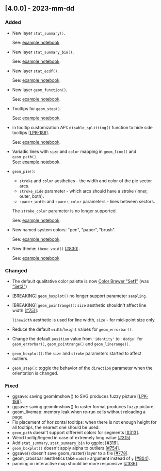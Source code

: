 ## [4.0.0] - 2023-mm-dd

### Added

- New layer `stat_summary()`.

  See: [example notebook](https://nbviewer.org/github/JetBrains/lets-plot/blob/master/docs/f-23c/stat_summary.ipynb).


- New layer `stat_summary_bin()`.

  See: [example notebook](https://nbviewer.org/github/JetBrains/lets-plot/blob/master/docs/f-23c/stat_summary_bin.ipynb).


- New layer `stat_ecdf()`.

  See: [example notebook](https://nbviewer.org/github/JetBrains/lets-plot/blob/master/docs/f-23c/stat_ecdf.ipynb). 


- New layer `geom_function()`.

  See: [example notebook](https://nbviewer.org/github/JetBrains/lets-plot/blob/master/docs/f-23c/geom_function.ipynb).


- Tooltips for `geom_step()`.

  See: [example notebook](https://nbviewer.org/github/JetBrains/lets-plot/blob/master/docs/f-23c/geom_step_tooltips.ipynb).


- In tooltip customization API:
  `disable_splitting()` function to hide side tooltips [[LPK-189](https://github.com/JetBrains/lets-plot-kotlin/issues/189)].

  See: [example notebook](https://nbviewer.org/github/JetBrains/lets-plot/blob/master/docs/f-23c/tooltips_disable_splitting.ipynb).


- Variadic lines with `size` and `color` mapping in `geom_line()` and `geom_path()`.  
See: [example notebook](https://nbviewer.org/github/JetBrains/lets-plot/blob/master/docs/f-23c/aes_size_color_variadic_lines.ipynb).


- `geom_pie()`:
  - `stroke` and `color` aesthetics - the width and color of the pie sector arcs.
  - `stroke_side` parameter - which arcs should have a stroke (inner, outer, both).
  - `spacer_width` and `spacer_color` parameters - lines between sectors.

  The `stroke_color` parameter is no longer supported.

  See: [example notebook](https://nbviewer.org/github/JetBrains/lets-plot/blob/master/docs/f-23c/geom_pie_stroke_and_spacers.ipynb).


- New named system colors: "pen", "paper", "brush".

  See: [example notebook](https://nbviewer.org/github/JetBrains/lets-plot/blob/master/docs/f-23c/named_system_colors.ipynb).


- New theme: `theme_void()` [[#830](https://github.com/JetBrains/lets-plot/issues/830)].

  See: [example notebook](https://nbviewer.org/github/JetBrains/lets-plot/blob/master/docs/f-23c/theme_void.ipynb)


### Changed

- The default qualitative color palette is now [Color Brewer "Set1"](https://colorbrewer2.org/#type=qualitative&scheme=Set1&n=9) (was ["Set2"](https://colorbrewer2.org/#type=qualitative&scheme=Set2&n=8))

- [BREAKING] `geom_boxplot()` no longer support parameter `sampling`.

- [BREAKING] `geom_pointrange()`: `size` aesthetic shouldn't affect line width [[#751](https://github.com/JetBrains/lets-plot/issues/751)]:

  `linewidth` aesthetic is used for line width, `size` - for mid-point size only.

- Reduce the default `width`/`height` values for `geom_errorbar()`.

- Change the default `position` value from `'identity'` to `'dodge'` for `geom_errorbar()`, `geom_pointrange()` and `geom_linerange()`.

- `geom_boxplot()`: the `size` and `stroke` parameters started to affect outliers.

- `geom_step()`: toggle the behavior of the `direction` parameter when the orientation is changed. 


### Fixed

- ggsave: saving geomImshow() to SVG produces fuzzy picture [[LPK-188](https://github.com/JetBrains/lets-plot-kotlin/issues/188)].
- ggsave: saving geomImshow() to raster format produces fuzzy picture.
- geom_livemap: memory leak when re-run cells without reloading a page.
- Fix placement of horizontal tooltips: when there is not enough height for all tooltips, the nearest one should be used.
- `geom_path` doesn't support different colors for segments [[#313](https://github.com/JetBrains/lets-plot/issues/313)].
- Weird tooltip/legend in case of extremely long value [[#315](https://github.com/JetBrains/lets-plot/issues/315)].
- Add `stat_summary`, `stat_summary_bin` to ggplot [[#316](https://github.com/JetBrains/lets-plot/issues/316)].
- `geom_boxplot()` doesn't apply alpha to outliers [[#754](https://github.com/JetBrains/lets-plot/issues/754)].
- ggsave() doesn't save geom_raster() layer to a file [[#778](https://github.com/JetBrains/lets-plot/issues/778)].
- geom_crossbar aesthetics take `middle` argument instead of `y` [[#804](https://github.com/JetBrains/lets-plot/issues/804)].
- panning on interactive map should be more responsive [[#336](https://github.com/JetBrains/lets-plot/issues/336)].

